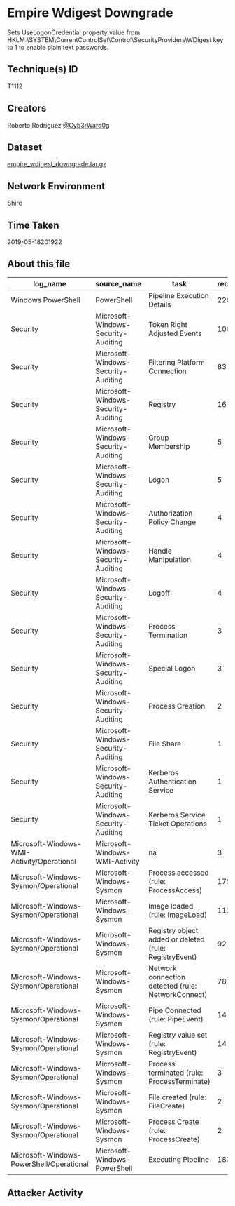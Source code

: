 # Empire Wdigest Downgrade

Sets UseLogonCredential property value from HKLM:\SYSTEM\CurrentControlSet\Control\SecurityProviders\WDigest key to 1 to enable plain text passwords.

## Technique(s) ID

T1112

## Creators

Roberto Rodriguez [@Cyb3rWard0g](https://twitter.com/Cyb3rWard0g)

## Dataset

[empire_wdigest_downgrade.tar.gz](./empire_wdigest_downgrade.tar.gz)

## Network Environment

Shire

## Time Taken

2019-05-18201922

## About this file

| log_name                                   | source_name                         | task                                                   |   record_number |
|--------------------------------------------|-------------------------------------|--------------------------------------------------------|-----------------|
| Windows PowerShell                         | PowerShell                          | Pipeline Execution Details                             |             220 |
| Security                                   | Microsoft-Windows-Security-Auditing | Token Right Adjusted Events                            |             100 |
| Security                                   | Microsoft-Windows-Security-Auditing | Filtering Platform Connection                          |              83 |
| Security                                   | Microsoft-Windows-Security-Auditing | Registry                                               |              16 |
| Security                                   | Microsoft-Windows-Security-Auditing | Group Membership                                       |               5 |
| Security                                   | Microsoft-Windows-Security-Auditing | Logon                                                  |               5 |
| Security                                   | Microsoft-Windows-Security-Auditing | Authorization Policy Change                            |               4 |
| Security                                   | Microsoft-Windows-Security-Auditing | Handle Manipulation                                    |               4 |
| Security                                   | Microsoft-Windows-Security-Auditing | Logoff                                                 |               4 |
| Security                                   | Microsoft-Windows-Security-Auditing | Process Termination                                    |               3 |
| Security                                   | Microsoft-Windows-Security-Auditing | Special Logon                                          |               3 |
| Security                                   | Microsoft-Windows-Security-Auditing | Process Creation                                       |               2 |
| Security                                   | Microsoft-Windows-Security-Auditing | File Share                                             |               1 |
| Security                                   | Microsoft-Windows-Security-Auditing | Kerberos Authentication Service                        |               1 |
| Security                                   | Microsoft-Windows-Security-Auditing | Kerberos Service Ticket Operations                     |               1 |
| Microsoft-Windows-WMI-Activity/Operational | Microsoft-Windows-WMI-Activity      | na                                                     |               3 |
| Microsoft-Windows-Sysmon/Operational       | Microsoft-Windows-Sysmon            | Process accessed (rule: ProcessAccess)                 |            1755 |
| Microsoft-Windows-Sysmon/Operational       | Microsoft-Windows-Sysmon            | Image loaded (rule: ImageLoad)                         |             112 |
| Microsoft-Windows-Sysmon/Operational       | Microsoft-Windows-Sysmon            | Registry object added or deleted (rule: RegistryEvent) |              92 |
| Microsoft-Windows-Sysmon/Operational       | Microsoft-Windows-Sysmon            | Network connection detected (rule: NetworkConnect)     |              78 |
| Microsoft-Windows-Sysmon/Operational       | Microsoft-Windows-Sysmon            | Pipe Connected (rule: PipeEvent)                       |              14 |
| Microsoft-Windows-Sysmon/Operational       | Microsoft-Windows-Sysmon            | Registry value set (rule: RegistryEvent)               |              14 |
| Microsoft-Windows-Sysmon/Operational       | Microsoft-Windows-Sysmon            | Process terminated (rule: ProcessTerminate)            |               3 |
| Microsoft-Windows-Sysmon/Operational       | Microsoft-Windows-Sysmon            | File created (rule: FileCreate)                        |               2 |
| Microsoft-Windows-Sysmon/Operational       | Microsoft-Windows-Sysmon            | Process Create (rule: ProcessCreate)                   |               2 |
| Microsoft-Windows-PowerShell/Operational   | Microsoft-Windows-PowerShell        | Executing Pipeline                                     |             183 |

## Attacker Activity
